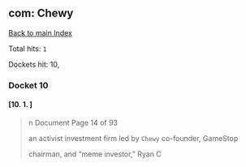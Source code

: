 
## com: Chewy

[Back to main Index](README.md)

Total hits: `1`

Dockets hit: 10, 

### Docket 10

#### [10. 1. ]
> n Document Page 14 of 93
> 
> an activist investment firm led by `Chewy` co-founder, GameStop 
> 
> chairman, and “meme investor,” Ryan C
